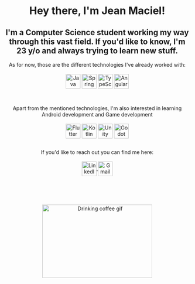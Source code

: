 <h1 align="center">Hey there, I'm Jean Maciel!</h1>

<h2 align="center">
  I'm a Computer Science student working my way through this vast field. If
  you'd like to know, I'm 23 y/o and always trying to learn new stuff.
</h2>

<p align="center">
  As for now, those are the different technologies I've already worked with:
  <br />
  <br />
  <img
    align="center"
    alt="Java Icon"
    height="40"
    width="40"
    src="https://www.svgrepo.com/show/184143/java.svg"
  />
  <img
    align="center"
    alt="Spring Boot Icon"
    height="40"
    width="40"
    src="https://www.svgrepo.com/show/354380/spring-icon.svg"
  />
  <img
    align="center"
    alt="TypeScript Icon"
    height="40"
    width="40"
    src="https://www.svgrepo.com/show/303600/typescript-logo.svg"
  />
  <img
    align="center"
    alt="Angular Icon"
    height="40"
    width="40"
    src="https://www.svgrepo.com/show/373427/angular.svg"
  />
</p>
<br />
<p align="center">
  Apart from the mentioned technologies, I'm also interested in learning Android
  development and Game development
  <br />
  <br />
  <img
    align="center"
    alt="Flutter Icon"
    height="40"
    width="40"
    src="https://www.svgrepo.com/show/353751/flutter.svg"
  />
  <img
    align="center"
    alt="Kotlin Icon"
    height="40"
    width="40"
    src="https://www.svgrepo.com/show/303617/kotlin-1-logo.svg"
  />
  <img
    align="center"
    alt="Unity Icon"
    height="40"
    width="40"
    src="https://www.svgrepo.com/show/354494/unity.svg"
  />
  <img
    align="center"
    alt="Godot Icon"
    height="40"
    width="40"
    src="https://www.svgrepo.com/show/373641/godot.svg"
  />
</p>

<h2></h2>
<p align="center">
  If you'd like to reach out you can find me here:
  <br />
  <br />
  <a href="https://www.linkedin.com/in/jean-maciel/">
    <img
      align="center"
      alt="LinkedIn Icon"
      height="40"
      width="40"
      src="https://www.svgrepo.com/show/81143/linkedin.svg"
    />
  </a>
  <a href="mailto:jeanmacielreisj@gmail.com">
    <img
      align="center"
      alt="Gmail Icon"
      height="40"
      width="40"
      src="https://www.svgrepo.com/show/223047/gmail.svg"
    />
  </a>
</p>

<h2></h2>
<br />
<br />

<p align="center">
  <img
    align="center"
    alt="Drinking coffee gif"
    height="200"
    width="300"
    src="https://images-wixmp-ed30a86b8c4ca887773594c2.wixmp.com/f/b905abe0-5495-4b05-afae-8b726ce1d028/d81kf4g-c9c03740-023f-4774-9200-7c97e8ea247b.gif?token=eyJ0eXAiOiJKV1QiLCJhbGciOiJIUzI1NiJ9.eyJzdWIiOiJ1cm46YXBwOjdlMGQxODg5ODIyNjQzNzNhNWYwZDQxNWVhMGQyNmUwIiwiaXNzIjoidXJuOmFwcDo3ZTBkMTg4OTgyMjY0MzczYTVmMGQ0MTVlYTBkMjZlMCIsIm9iaiI6W1t7InBhdGgiOiJcL2ZcL2I5MDVhYmUwLTU0OTUtNGIwNS1hZmFlLThiNzI2Y2UxZDAyOFwvZDgxa2Y0Zy1jOWMwMzc0MC0wMjNmLTQ3NzQtOTIwMC03Yzk3ZThlYTI0N2IuZ2lmIn1dXSwiYXVkIjpbInVybjpzZXJ2aWNlOmZpbGUuZG93bmxvYWQiXX0.DP5IzNX3KkQNRZ2pvMqcyJ-q3cOCqyaHV08_11S8V9o"
  />
</p>
